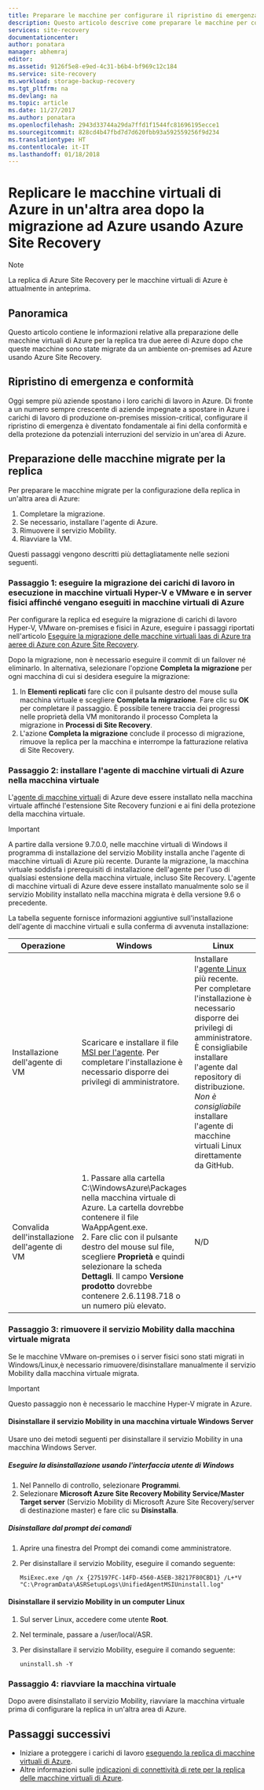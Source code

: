 ```yaml
---
title: Preparare le macchine per configurare il ripristino di emergenza tra le aree di Azure dopo la migrazione ad Azure usando Site Recovery | Microsoft Docs
description: Questo articolo descrive come preparare le macchine per configurare il ripristino di emergenza tra le aree di Azure dopo la migrazione a Azure usando Azure Site Recovery.
services: site-recovery
documentationcenter: 
author: ponatara
manager: abhemraj
editor: 
ms.assetid: 9126f5e8-e9ed-4c31-b6b4-bf969c12c184
ms.service: site-recovery
ms.workload: storage-backup-recovery
ms.tgt_pltfrm: na
ms.devlang: na
ms.topic: article
ms.date: 11/27/2017
ms.author: ponatara
ms.openlocfilehash: 2943d33744a29da7ffd1f1544fc81696195ecce1
ms.sourcegitcommit: 828cd4b47fbd7d7d620fbb93a592559256f9d234
ms.translationtype: HT
ms.contentlocale: it-IT
ms.lasthandoff: 01/18/2018
---
```

# <a name="replicate-azure-vms-to-another-region-after-migration-to-azure-by-using-azure-site-recovery"></a>Replicare le macchine virtuali di Azure in un'altra area dopo la migrazione ad Azure usando Azure Site Recovery

>[!NOTE]
> La replica di Azure Site Recovery per le macchine virtuali di Azure è attualmente in anteprima.

## <a name="overview"></a>Panoramica

Questo articolo contiene le informazioni relative alla preparazione delle macchine virtuali di Azure per la replica tra due aeree di Azure dopo che queste macchine sono state migrate da un ambiente on-premises ad Azure usando Azure Site Recovery.

## <a name="disaster-recovery-and-compliance"></a>Ripristino di emergenza e conformità
Oggi sempre più aziende spostano i loro carichi di lavoro in Azure. Di fronte a un numero sempre crescente di aziende impegnate a spostare in Azure i carichi di lavoro di produzione on-premises mission-critical, configurare il ripristino di emergenza è diventato fondamentale ai fini della conformità e della protezione da potenziali interruzioni del servizio in un'area di Azure.

## <a name="steps-for-preparing-migrated-machines-for-replication"></a>Preparazione delle macchine migrate per la replica
Per preparare le macchine migrate per la configurazione della replica in un'altra area di Azure:

1. Completare la migrazione.
2. Se necessario, installare l'agente di Azure.
3. Rimuovere il servizio Mobility.  
4. Riavviare la VM.

Questi passaggi vengono descritti più dettagliatamente nelle sezioni seguenti.

### <a name="step-1-migrate-workloads-running-on-hyper-v-vms-vmware-vms-and-physical-servers-to-run-on-azure-vms"></a>Passaggio 1: eseguire la migrazione dei carichi di lavoro in esecuzione in macchine virtuali Hyper-V e VMware e in server fisici affinché vengano eseguiti in macchine virtuali di Azure

Per configurare la replica ed eseguire la migrazione di carichi di lavoro Hyper-V, VMware on-premises e fisici in Azure, eseguire i passaggi riportati nell'articolo [Eseguire la migrazione delle macchine virtuali Iaas di Azure tra aeree di Azure con Azure Site Recovery](site-recovery-migrate-azure-to-azure.md). 

Dopo la migrazione, non è necessario eseguire il commit di un failover né eliminarlo. In alternativa, selezionare l'opzione **Completa la migrazione** per ogni macchina di cui si desidera eseguire la migrazione:
1. In **Elementi replicati** fare clic con il pulsante destro del mouse sulla macchina virtuale e scegliere **Completa la migrazione**. Fare clic su **OK** per completare il passaggio. È possibile tenere traccia dei progressi nelle proprietà della VM monitorando il processo Completa la migrazione in **Processi di Site Recovery**.
2. L'azione **Completa la migrazione** conclude il processo di migrazione, rimuove la replica per la macchina e interrompe la fatturazione relativa di Site Recovery.

### <a name="step-2-install-the-azure-vm-agent-on-the-virtual-machine"></a>Passaggio 2: installare l'agente di macchine virtuali di Azure nella macchina virtuale
L'[agente di macchine virtuali](../../virtual-machines/windows/classic/agents-and-extensions.md#azure-vm-agents-for-windows-and-linux) di Azure deve essere installato nella macchina virtuale affinché l'estensione Site Recovery funzioni e ai fini della protezione della macchina virtuale.

>[!IMPORTANT]
>A partire dalla versione 9.7.0.0, nelle macchine virtuali di Windows il programma di installazione del servizio Mobility installa anche l'agente di macchine virtuali di Azure più recente. Durante la migrazione, la macchina virtuale soddisfa i prerequisiti di installazione dell'agente per l'uso di qualsiasi estensione della macchina virtuale, incluso Site Recovery. L'agente di macchine virtuali di Azure deve essere installato manualmente solo se il servizio Mobility installato nella macchina migrata è della versione 9.6 o precedente.

La tabella seguente fornisce informazioni aggiuntive sull'installazione dell'agente di macchine virtuali e sulla conferma di avvenuta installazione:

| **Operazione** | **Windows** | **Linux** |
| --- | --- | --- |
| Installazione dell'agente di VM |Scaricare e installare il file [MSI per l'agente](http://go.microsoft.com/fwlink/?LinkID=394789&clcid=0x409). Per completare l'installazione è necessario disporre dei privilegi di amministratore. |Installare l'[agente Linux](../../virtual-machines/linux/agent-user-guide.md) più recente. Per completare l'installazione è necessario disporre dei privilegi di amministratore. È consigliabile installare l'agente dal repository di distribuzione. *Non è consigliabile* installare l'agente di macchine virtuali Linux direttamente da GitHub.  |
| Convalida dell'installazione dell'agente di VM |1. Passare alla cartella C:\WindowsAzure\Packages nella macchina virtuale di Azure. La cartella dovrebbe contenere il file WaAppAgent.exe. <br>2. Fare clic con il pulsante destro del mouse sul file, scegliere **Proprietà** e quindi selezionare la scheda **Dettagli**. Il campo **Versione prodotto** dovrebbe contenere 2.6.1198.718 o un numero più elevato. |N/D |


### <a name="step-3-remove-the-mobility-service-from-the-migrated-virtual-machine"></a>Passaggio 3: rimuovere il servizio Mobility dalla macchina virtuale migrata

Se le macchine VMware on-premises o i server fisici sono stati migrati in Windows/Linux,è necessario rimuovere/disinstallare manualmente il servizio Mobility dalla macchina virtuale migrata.

>[!IMPORTANT]
>Questo passaggio non è necessario le macchine Hyper-V migrate in Azure.

#### <a name="uninstall-the-mobility-service-on-a-windows-server-vm"></a>Disinstallare il servizio Mobility in una macchina virtuale Windows Server
Usare uno dei metodi seguenti per disinstallare il servizio Mobility in una macchina Windows Server.

##### <a name="uninstall-by-using-the-windows-ui"></a>Eseguire la disinstallazione usando l'interfaccia utente di Windows
1. Nel Pannello di controllo, selezionare **Programmi**.
2. Selezionare **Microsoft Azure Site Recovery Mobility Service/Master Target server** (Servizio Mobility di Microsoft Azure Site Recovery/server di destinazione master) e fare clic su **Disinstalla**.

##### <a name="uninstall-at-a-command-prompt"></a>Disinstallare dal prompt dei comandi
1. Aprire una finestra del Prompt dei comandi come amministratore.
2. Per disinstallare il servizio Mobility, eseguire il comando seguente:

   ```
   MsiExec.exe /qn /x {275197FC-14FD-4560-A5EB-38217F80CBD1} /L+*V "C:\ProgramData\ASRSetupLogs\UnifiedAgentMSIUninstall.log"
   ```

#### <a name="uninstall-the-mobility-service-on-a-linux-computer"></a>Disinstallare il servizio Mobility in un computer Linux
1. Sul server Linux, accedere come utente **Root**.
2. Nel terminale, passare a /user/local/ASR.
3. Per disinstallare il servizio Mobility, eseguire il comando seguente:

   ```
   uninstall.sh -Y
   ```

### <a name="step-4-restart-the-vm"></a>Passaggio 4: riavviare la macchina virtuale

Dopo avere disinstallato il servizio Mobility, riavviare la macchina virtuale prima di configurare la replica in un'altra area di Azure.


## <a name="next-steps"></a>Passaggi successivi
- Iniziare a proteggere i carichi di lavoro [eseguendo la replica di macchine virtuali di Azure](../azure-to-azure-quickstart.md).
- Altre informazioni sulle [indicazioni di connettività di rete per la replica delle macchine virtuali di Azure](../site-recovery-azure-to-azure-networking-guidance.md).
